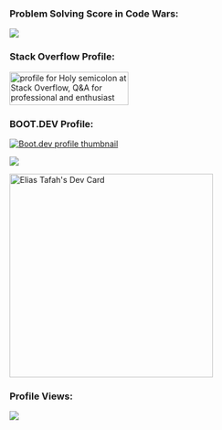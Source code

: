 ### Problem Solving Score in Code Wars:

 <a href="https://www.codewars.com/users/holy%20semicolon"><img src="https://www.codewars.com/users/holy%20semicolon/badges/large"></a>

 ### Stack Overflow Profile:
 
 <a href="https://stackoverflow.com/users/10669066/holy-semicolon"><img src="https://stackoverflow.com/users/flair/10669066.png?theme=dark" width="208" height="58" alt="profile for Holy semicolon at Stack Overflow, Q&amp;A for professional and enthusiast programmers" title="profile for Holy semicolon at Stack Overflow, Q&amp;A for professional and enthusiast programmers"></a>



### BOOT.DEV Profile:
<p style="text-align: left;">
  <a href="https://www.boot.dev/u/holysemicolon">
    <img src="https://api.boot.dev/v1/users/public/bd96803e-d9f0-48a9-978f-0b86e6d1f02e/thumbnail" alt="Boot.dev profile thumbnail">
  </a>
</p>

![](https://komarev.com/ghpvc/?username=iltafah&color=green)

<a href="https://app.daily.dev/eliastafah"><img src="https://api.daily.dev/devcards/v2/SJPY7VSgwvEOAe3Up3sLu.png?type=default&r=gdf" width="356" alt="Elias Tafah's Dev Card"/></a>

### Profile Views:

![](https://count.getloli.com/get/@iltafah.github.readme?theme=rule34)
</br>

<!--![Duolingo Stats](https://duolingo-stats-card.vercel.app/api?id=689143651)-->
<!--![Duolingo Stats](https://duolingo-stats-card.vercel.app/api?id=689143651&sort=xp)-->
<!--<img src="https://duolingo-stats-card.vercel.app/api?username=Holy_Semicolon" alt="Duolingo Stats"/>
-->
